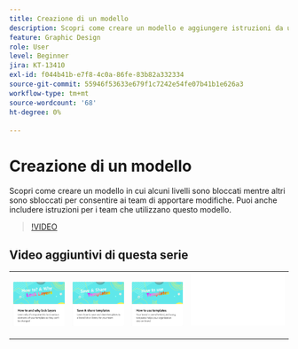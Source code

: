 ```yaml
---
title: Creazione di un modello
description: Scopri come creare un modello e aggiungere istruzioni da utilizzare
feature: Graphic Design
role: User
level: Beginner
jira: KT-13410
exl-id: f044b41b-e7f8-4c0a-86fe-83b82a332334
source-git-commit: 55946f53633e679f1c7242e54fe07b41b1e626a3
workflow-type: tm+mt
source-wordcount: '68'
ht-degree: 0%

---
```


# Creazione di un modello

Scopri come creare un modello in cui alcuni livelli sono bloccati mentre altri sono sbloccati per consentire ai team di apportare modifiche. Puoi anche includere istruzioni per i team che utilizzano questo modello.

>[!VIDEO](https://video.tv.adobe.com/v/3420208?quality=12&learn=on&hidetitle=true)

## Video aggiuntivi di questa serie

<table style="table-layout:fixed">
<tr>
    <td>
            <a href="lock-layers.md">
                <img alt="Come e perché bloccare i livelli" src="assets/lock-layers.png" />
            </a>
    </td>
    <td>
            <a href="share-templates.md">
                <img alt="Salva e condividi modelli" src="assets/share-templates.png" />
            </a>
    </td>
    <td>
            <a href="use-templates.md">
                <img alt="Come utilizzare i modelli" src="assets/use-templates.png" />
            </a>
    </td>
    <td>
      <img alt="Spaziatore" src="../assets/Whitespacer.png" />
      <div>
      <br>
    </td>
</tr>
</table>
